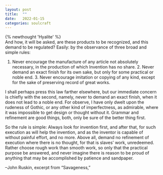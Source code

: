 ```yaml
---
layout: post
title:  ""
date:   2022-01-15 
categories: soulcraft
---
```

{% newthought 'Hyalite' %}  
And how, it will be asked, are these products to be recognized, and this demand to be regulated? Easily: by the observance of three broad and simple rules: 

1. Never encourage the manufacture of any article not absolutely necessary, in the production of which Invention has no share. 2. Never demand an exact finish for its own sake, but only for some practical or noble end. 3. Never encourage imitation or copying of any kind, except for the sake of preserving record of great works.


I shall perhaps press this law farther elsewhere, but our immediate concern is chiefly with the second, namely, never to demand an exact finish, when it does not lead to a noble end. For observe, I have only dwelt upon the rudeness of Gothic, or any other kind of imperfectness, as admirable, where it was impossible to get design or thought without it. Grammar and refinement are good things, both, only be sure of the better thing first.

So the rule is simple: Always look for invention first, and after that, for such execution as will help the invention, and as the inventor is capable of without painful effort, and no more. Above all, demand no refinement of execution where there is no thought, for that is slaves’ work, unredeemed. Rather choose rough work than smooth work, so only that the practical purpose be answered, and never imagine there is reason to be proud of anything that may be accomplished by patience and sandpaper.

–John Ruskin, excerpt from “Savageness,” 

<!--more-->
